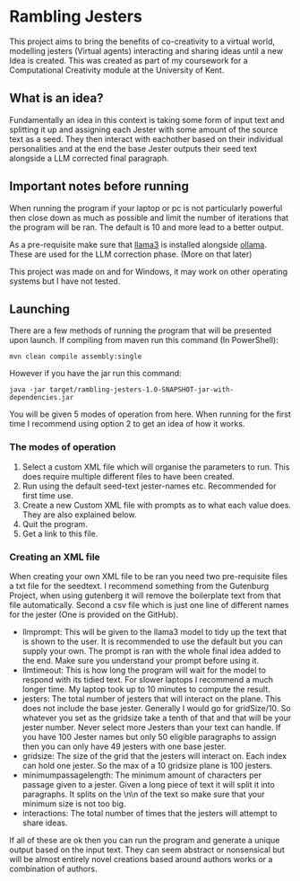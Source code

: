 # Rambling Jesters

This project aims to bring the benefits of co-creativity to a virtual world, modelling jesters (Virtual agents) interacting and sharing ideas until a new Idea is created. This was created as part of my coursework for a Computational Creativity module at the University of Kent.

## What is an idea?

Fundamentally an idea in this context is taking some form of input text and splitting it up and assigning each Jester with some amount of the source text as a seed. They then interact with eachother based on their individual personalities and at the end the base Jester outputs their seed text alongside a LLM corrected final paragraph.

## Important notes before running
When running the program if your laptop or pc is not particularly powerful then close down as much as possible and limit the number of iterations that the program will be ran. The default is 10 and more lead to a better output.

As a pre-requisite make sure that [llama3](https://ollama.com/library/llama3) is installed alongside [ollama](https://ollama.com/). These are used for the LLM correction phase. (More on that later)

This project was made on and for Windows, it may work on other operating systems but I have not tested.

## Launching
There are a few methods of running the program that will be presented upon launch. If compiling from maven run this command (In PowerShell):
```
mvn clean compile assembly:single
```
However if you have the jar run this command:
```
java -jar target/rambling-jesters-1.0-SNAPSHOT-jar-with-dependencies.jar
```

You will be given 5 modes of operation from here. When running for the first time I recommend using option 2 to get an idea of how it works.

### The modes of operation
1. Select a custom XML file which will organise the parameters to run. This does require multiple different files to have been created.
2. Run using the default seed-text jester-names etc. Recommended for first time use.
3. Create a new Custom XML file with prompts as to what each value does. They are also explained below.
4. Quit the program.
5. Get a link to this file.

### Creating an XML file
When creating your own XML file to be ran you need two pre-requisite files a txt file for the seedtext. I recommend something from the Gutenburg Project, when using gutenberg it will remove the boilerplate text from that file automatically. Second a csv file which is just one line of different names for the jester (One is provided on the GitHub).

- llmprompt: This will be given to the llama3 model to tidy up the text that is shown to the user. It is recommended to use the default but you can supply your own. The prompt is ran with the whole final idea added to the end. Make sure you understand your prompt before using it.
- llmtimeout: This is how long the program will wait for the model to respond with its tidied text. For slower laptops I recommend a much longer time. My laptop took up to 10 minutes to compute the result.
- jesters: The total number of jesters that will interact on the plane. This does not include the base jester. Generally I would go for gridSize/10. So whatever you set as the gridsize take a tenth of that and that will be your jester number. Never select more Jesters than your text can handle. If you have 100 Jester names but only 50 eligible paragraphs to assign then you can only have 49 jesters with one base jester.
- gridsize: The size of the grid that the jesters will interact on. Each index can hold one jester. So the max of a 10 gridsize plane is 100 jesters.
- minimumpassagelength: The minimum amount of characters per passage given to a jester. Given a long piece of text it will split it into paragraphs. It splits on the \n\n of the text so make sure that your minimum size is not too big.
- interactions: The total number of times that the jesters will attempt to share ideas.

If all of these are ok then you can run the program and generate a unique output based on the input text. They can seem abstract or nonsensical but will be almost entirely novel creations based around authors works or a combination of authors.